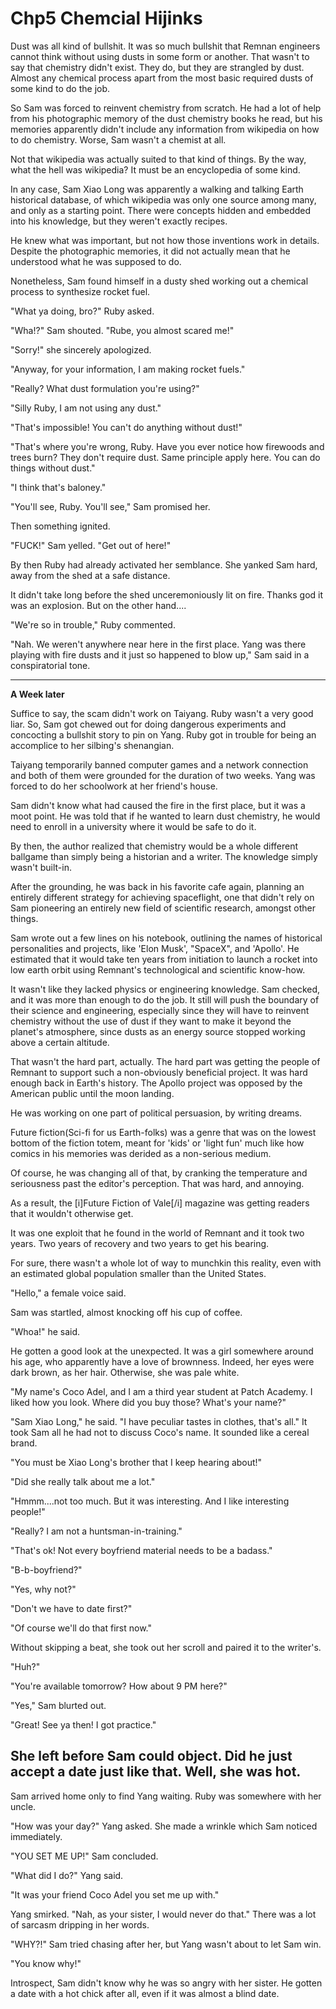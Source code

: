 # **Chp5 Chemcial Hijinks**

Dust was all kind of bullshit. It was so much bullshit that Remnan engineers cannot think without using dusts in some form or another. That wasn't to say that chemistry didn't exist. They do, but they are strangled by dust. Almost any chemical process apart from the most basic required dusts of some kind to do the job.

So Sam was forced to reinvent chemistry from scratch. He had a lot of help from his photographic memory of the dust chemistry books he read, but his memories apparently didn't include any information from wikipedia on how to do chemistry. Worse, Sam wasn't a chemist at all.

Not that wikipedia was actually suited to that kind of things. By the way, what the hell was wikipedia? It must be an encyclopedia of some kind.

In any case, Sam Xiao Long was apparently a walking and talking Earth historical database, of which wikipedia was only one source among many, and only as a starting point. There were concepts hidden and embedded into his knowledge, but they weren't exactly recipes.

He knew what was important, but not how those inventions work in details. Despite the photographic memories, it did not actually mean that he understood what he was supposed to do.

Nonetheless, Sam found himself in a dusty shed working out a chemical process to synthesize rocket fuel.

"What ya doing, bro?" Ruby asked.

"Wha!?" Sam shouted. "Rube, you almost scared me!"

"Sorry!" she sincerely apologized.

"Anyway, for your information, I am making rocket fuels."

"Really? What dust formulation you're using?"

"Silly Ruby, I am not using any dust."

"That's impossible! You can't do anything without dust!"

"That's where you're wrong, Ruby. Have you ever notice how firewoods and trees burn? They don't require dust. Same principle apply here. You can do things without dust."

"I think that's baloney."

"You'll see, Ruby. You'll see," Sam promised her.

Then something ignited.

"FUCK!" Sam yelled. "Get out of here!"

By then Ruby had already activated her semblance. She yanked Sam hard, away from the shed at a safe distance.

It didn't take long before the shed unceremoniously lit on fire. Thanks god it was an explosion. But on the other hand....

"We're so in trouble," Ruby commented.

"Nah. We weren't anywhere near here in the first place. Yang was there playing with fire dusts and it just so happened to blow up," Sam said in a conspiratorial tone.

***
**A Week later**

Suffice to say, the scam didn't work on Taiyang. Ruby wasn't a very good liar. So, Sam got chewed out for doing dangerous experiments and concocting a bullshit story to pin on Yang. Ruby got in trouble for being an accomplice to her silbing's shenangian.

Taiyang temporarily banned computer games and a network connection and both of them were grounded for the duration of two weeks. Yang was forced to do her schoolwork at her friend's house.

Sam didn't know what had caused the fire in the first place, but it was a moot point. He was told that if he wanted to learn dust chemistry, he would need to enroll in a university where it would be safe to do it.

By then, the author realized that chemistry would be a whole different ballgame than simply being a historian and a writer. The knowledge simply wasn't built-in.

After the grounding, he was back in his favorite cafe again, planning an entirely different strategy for achieving spaceflight, one that didn't rely on Sam pioneering an entirely new field of scientific research, amongst other things.

Sam wrote out a few lines on his notebook, outlining the names of historical personalities and projects, like 'Elon Musk', "SpaceX", and 'Apollo'. He estimated that it would take ten years from initiation to launch a rocket into low earth orbit using Remnant's technological and scientific know-how.

It wasn't like they lacked physics or engineering knowledge. Sam checked, and it was more than enough to do the job. It still will push the boundary of their science and engineering, especially since they will have to reinvent chemistry without the use of dust if they want to make it beyond the planet's atmosphere, since dusts as an energy source stopped working above a certain altitude.

That wasn't the hard part, actually. The hard part was getting the people of Remnant to support such a non-obviously beneficial project. It was hard enough back in Earth's history. The Apollo project was opposed by the American public until the moon landing.

He was working on one part of political persuasion, by writing dreams.

Future fiction(Sci-fi for us Earth-folks) was a genre that was on the lowest bottom of the fiction totem, meant for 'kids' or 'light fun' much like how comics in his memories was derided as a non-serious medium.

Of course, he was changing all of that, by cranking the temperature and seriousness past the editor's perception. That was hard, and annoying.

As a result, the [i]Future Fiction of Vale[/i] magazine was getting readers that it wouldn't otherwise get.

It was one exploit that he found in the world of Remnant and it took two years. Two years of recovery and two years to get his bearing.

For sure, there wasn't a whole lot of way to munchkin this reality, even with an estimated global population smaller than the United States.

"Hello," a female voice said.

Sam was startled, almost knocking off his cup of coffee.

"Whoa!" he said.

He gotten a good look at the unexpected. It was a girl somewhere around his age, who apparently have a love of brownness. Indeed, her eyes were dark brown, as her hair. Otherwise, she was pale white.

"My name's Coco Adel, and I am a third year student at Patch Academy. I liked how you look. Where did you buy those? What's your name?"

"Sam Xiao Long," he said. "I have peculiar tastes in clothes, that's all." It took Sam all he had not to discuss Coco's name. It sounded like a cereal brand.

"You must be Xiao Long's brother that I keep hearing about!"

"Did she really talk about me a lot."

"Hmmm....not too much. But it was interesting. And I like interesting people!"

"Really? I am not a huntsman-in-training."

"That's ok! Not every boyfriend material needs to be a badass."

"B-b-boyfriend?"

"Yes, why not?"

"Don't we have to date first?"

"Of course we'll do that first now."

Without skipping a beat, she took out her scroll and paired it to the writer's.

"Huh?"

"You're available tomorrow? How about 9 PM here?"

"Yes," Sam blurted out.

"Great! See ya then! I got practice."

She left before Sam could object. Did he just accept a date just like that. Well, she was hot.
---

Sam arrived home only to find Yang waiting. Ruby was somewhere with her uncle.

"How was your day?" Yang asked. She made a wrinkle which Sam noticed immediately.

"YOU SET ME UP!" Sam concluded.

"What did I do?" Yang said.

"It was your friend Coco Adel you set me up with."

Yang smirked. "Nah, as your sister, I would never do that." There was a lot of sarcasm dripping in her words.

"WHY?!" Sam tried chasing after her, but Yang wasn't about to let Sam win.

"You know why!"

Introspect, Sam didn't know why he was so angry with her sister. He gotten a date with a hot chick after all, even if it was almost a blind date.
